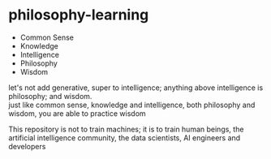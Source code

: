# philosophy-learning
- Common Sense
- Knowledge
- Intelligence
- Philosophy
- Wisdom

let's not add generative, super to intelligence; anything above intelligence is philosophy; and wisdom.  
just like common sense, knowledge and intelligence, both philosophy and wisdom, you are able to practice wisdom

This repository is not to train machines; it is to train human beings, the artificial intelligence community, the data scientists, AI engineers and developers
